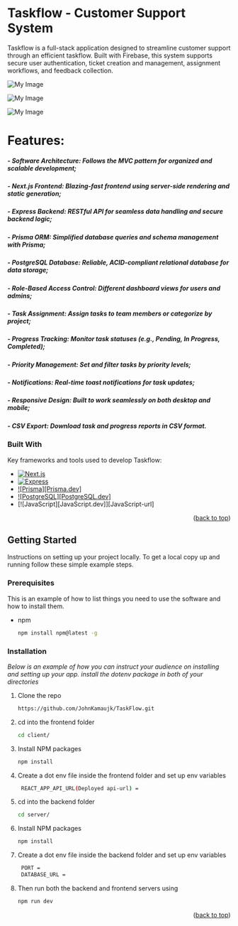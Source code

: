 # Taskflow - Customer Support System
Taskflow is a full-stack application designed to streamline customer support through an efficient taskflow. Built with Firebase, this system supports secure user authentication, ticket creation and management, assignment workflows, and feedback collection.


![My Image](client/public/images/)

![My Image]()

![My Image]()


# Features:
##### - **Software Architecture**: Follows the MVC pattern for organized and scalable development;
##### - **Next.js Frontend**: Blazing-fast frontend using server-side rendering and static generation;
##### - **Express Backend**: RESTful API for seamless data handling and secure backend logic;
##### - **Prisma ORM**: Simplified database queries and schema management with Prisma;
##### - **PostgreSQL Database**: Reliable, ACID-compliant relational database for data storage;
##### - **Role-Based Access Control**: Different dashboard views for users and admins;
##### - **Task Assignment**: Assign tasks to team members or categorize by project;
##### - **Progress Tracking**: Monitor task statuses (e.g., Pending, In Progress, Completed);
##### - **Priority Management**: Set and filter tasks by priority levels;
##### - **Notifications**: Real-time toast notifications for task updates;
##### - **Responsive Design**: Built to work seamlessly on both desktop and mobile;
##### - **CSV Export**: Download task and progress reports in CSV format.

### Built With

Key frameworks and tools used to develop Taskflow:

* [![Next.js][Next.js]][Next-url]
* [![Express][Express.js]][Express-url]
* [![Prisma][Prisma.dev]][Prisma-url]
* [![PostgreSQL][PostgreSQL.dev]][PostgreSQL-url]
* [![JavaScript][JavaScript.dev]][JavaScript-url]

<p align="right">(<a href="#readme-top">back to top</a>)</p>



<!-- GETTING STARTED -->
## Getting Started

Instructions on setting up your project locally.
To get a local copy up and running follow these simple example steps.

### Prerequisites

This is an example of how to list things you need to use the software and how to install them.
* npm
  ```sh
  npm install npm@latest -g
  ```

### Installation

_Below is an example of how you can instruct your audience on installing and setting up your app. install the dotenv package in both of your directories_

1. Clone the repo
   ```sh
   https://github.com/JohnKamaujk/TaskFlow.git
   ```
2. cd into the frontend folder
   ```sh
   cd client/
   ```
3. Install NPM packages
   ```sh
   npm install
   ```
4. Create a dot env file inside the frontend folder and set up env variables
   ```sh
    REACT_APP_API_URL(Deployed api-url) =
   ```
5. cd into the backend folder
   ```sh
   cd server/
   ```
3. Install NPM packages
   ```sh
   npm install
   ```
4. Create a dot env file inside the backend folder and set up env variables
   ```sh
    PORT = 
    DATABASE_URL = 
   ```
5. Then run both the backend and frontend servers using
    ```sh
    npm run dev
    ```
<p align="right">(<a href="#readme-top">back to top</a>)</p>


<!-- MARKDOWN LINKS & IMAGES -->
<!-- https://www.markdownguide.org/basic-syntax/#reference-style-links -->
[Next.js]: https://img.shields.io/badge/Next.js-000000?style=for-the-badge&logo=nextdotjs&logoColor=white
[Next-url]: https://nextjs.org/
[Express.js]: https://img.shields.io/badge/Express.js-404D59?style=for-the-badge&logo=express&logoColor=white
[Express-url]: https://expressjs.com/
[TypeScript]: https://img.shields.io/badge/TypeScript-3178C6?style=for-the-badge&logo=typescript&logoColor=white
[TypeScript-url]: https://www.typescriptlang.org/
[PostgreSQL]: https://img.shields.io/badge/PostgreSQL-336791?style=for-the-badge&logo=postgresql&logoColor=white
[PostgreSQL-url]: https://www.postgresql.org/
[Prisma]: https://img.shields.io/badge/Prisma-2D3748?style=for-the-badge&logo=prisma&logoColor=white
[Prisma-url]: https://www.prisma.io/
